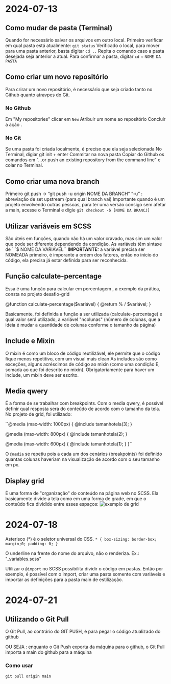 # **2024-07-13**
## Como mudar de pasta (Terminal)
Quando for necessário salvar os arquivos em outro local.
Primeiro verificar em qual pasta está atualmente: ``git status``
Verificado o local, para mover para uma pasta anterior, basta digitar ``cd ..``
Repita o comando caso a pasta desejada seja anterior a atual.
Para confirmar a pasta, digitar ``cd`` + ``NOME DA PASTA``

## Como criar um novo repositório
Para crirar um novo repositório, é necessário que seja criado tanto no Github quanto atravpes do Git. 
### No Github
Em "My repositories" clicar em ``New``
Atribuir um nome ao repositório
Concluir a ação
. 

### No Git
Se uma pasta foi criada localmente, é preciso que ela seja selecionada
No Terminal, digiar git init + enter 
Commitar na nova pasta
Copiar do Github os comandos em "…or push an existing repository from the command line" e colar no Terminal.

## Como criar uma nova branch
Primeiro git push → “git push -u origin NOME DA BRANCH”
“-u” : abreviação de set upstream (para qual branch vai)
Importante quando é um projeto envolvendo outras pessoas, para ter uma versão consigo sem afetar a main, acesse o Terminal e digie ``git checkout -b [NOME DA BRANCJ]`` 

## Utilizar variáveis em SCSS 
São úteis em funções, quando não há um valor cravado, mas sim um valor que pode ser diferente dependendo da condição. 
As variáveis têm sintaxe de ```$ NOME DA VARIÁVEL`` 
**IMPORTANTE:** a variável precisa ser NOMEADA primeiro, é imporante a ordem dos fatores, então no início do código, ela precisa já estar definida para ser reconhecida. 

## Função calculate-percentage 
Essa é uma função para calcular em porcentagem , a exemplo da prática, consta no projeto desafio-grid 

@function calculate-percentage($variável) {
  @return % / $variável;
}

Basicamente, foi definida a função a ser utilizada (calculate-percentage) e qual valor será utilizado, a variável "ncolunas" (número de colunas, que a ideia é mudar a quantidade de colunas conforme o tamanho da página) 

## Include e Mixin 
O mixin é como um bloco de código reutilizável, ele permite que o código fique menos repetitivo, com um visual mais clean 
As includes são como exceções, alguns acréscimos de código ao mixin (como uma condição E, somada ao que foi descrito no mixin). Obrigatoriamente para haver um include, um mixin deve ser escrito. 

## Media qwery 
É a forma de se trabalhar com breakpoints. Com o media qwery, é possível definir qual resposta será do conteúdo de acordo com o tamanho da tela. No projeto de grid, foi utilizado: 

  ``@media (max-width: 1000px) {
    @include tamanhotela(3);
  }

  @media (max-width: 800px) {
    @include tamanhotela(2);
  }

  @media (max-width: 600px) {
    @include tamanhotela(1);
  }
}``

O ``@media`` se repetiu pois a cada um dos cenários (breakpoints) foi definido quantas colunas haveriam na visualização de acordo com o seu tamanho em px.

## Display grid
É uma forma de "organização" do conteúdo na página web no SCSS. Ela basicamente divide a tela como em uma forma de grade, em que o conteúdo fica dividido entre esses espaços: 
![exemplo de grid](https://www.freecodecamp.org/news/content/images/2022/05/CSS-GRID-3.png)

# **2024-07-18**
Asterisco (*) é o seletor universal do CSS.
``* {
    box-sizing: border-box;
    margin;0;
    padding: 0;
    }``

O underline na frente do nome do arquivo, não o renderiza. Ex.: "_variables.scss"

Utilizar o ``@import`` no SCSS possibilita dividir o código em pastas. Então por exemplo, é possível com o import, criar uma pasta somente com variáveis e importar as definições para a pasta main de estilização. 

# **2024-07-21**
## Utilizando o Git Pull
O Git Pull, ao contrário do GIT PUSH, é para pegar o código atualizado do github

OU SEJA : enquanto o Git Push exporta da máquina para o github, o Git Pull importa a main do github para a máquina

### Como usar
``git pull origin main``

